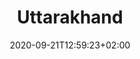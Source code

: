 ---
title: "Uttarakhand"
subtitle: ""
date: 2020-09-21T12:59:23+02:00
draft: false
image: 
translationkey: "uttarakhand"
id: "state"
layout: "state"
tags: ["Uttarakhand", "States"] 
---